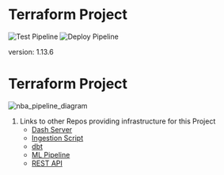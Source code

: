 # Terraform Project 

![Test Pipeline](https://github.com/jyablonski/aws_terraform/actions/workflows/test.yml/badge.svg) ![Deploy Pipeline](https://github.com/jyablonski/aws_terraform/actions/workflows/deploy.yml/badge.svg)

version: 1.13.6

# Terraform Project 
![nba_pipeline_diagram](https://github.com/jyablonski/aws_terraform/assets/16946556/1014c07a-1a32-48e2-a6d9-fc5cbce472ed)

1. Links to other Repos providing infrastructure for this Project
    * [Dash Server](https://github.com/jyablonski/nba_elt_dashboard)
    * [Ingestion Script](https://github.com/jyablonski/nba_elt_ingestion)
    * [dbt](https://github.com/jyablonski/nba_elt_dbt)
    * [ML Pipeline](https://github.com/jyablonski/nba_elt_mlflow)
    * [REST API](https://github.com/jyablonski/nba_elt_rest_api)